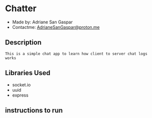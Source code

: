 # Chatter
- Made by: Adriane San Gaspar
- Contactme: AdrianeSanGaspar@proton.me

## Description
    This is a simple chat app to learn how client to server chat logs works

## Libraries Used
- socket.io
- uuid
- express

## instructions to run
